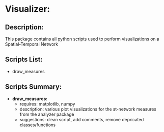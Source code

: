 # Visualizer:

## Description:
This package contains all python scripts used to perform visualizations on a Spatial-Temporal Network

## Scripts List:
- draw_measures

## Scripts Summary:
 - **draw_measures:**
    + requires: matplotlib, numpy 
    + description: various plot visualizations for the st-network measures from the analyzer package  
    + suggestions: clean script, add comments, remove depricated classes/functions











